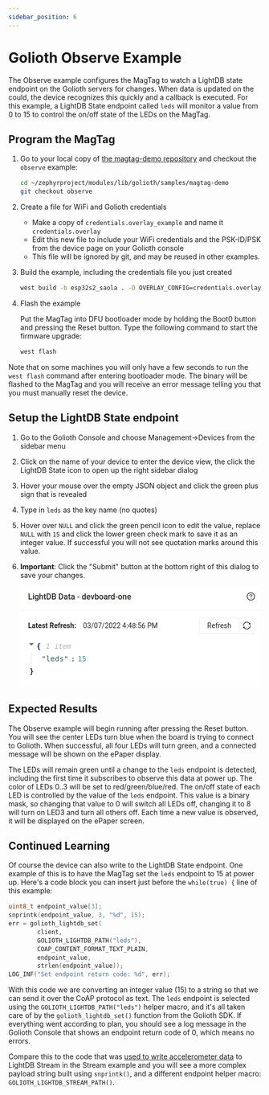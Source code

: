 ```yaml
---
sidebar_position: 6
---
```


# Golioth Observe Example

The Observe example configures the MagTag to watch a LightDB state endpoint on the Golioth servers for changes. When data is updated on the could, the device recognizes this quickly and a callback is executed. For this example, a LightDB State endpoint called `leds` will monitor a value from 0 to 15 to control the on/off state of the LEDs on the MagTag.

## Program the MagTag

1. Go to your local copy of [the magtag-demo repository](https://github.com/golioth/magtag-demo) and checkout the `observe` example:

    ```bash
    cd ~/zephyrproject/modules/lib/golioth/samples/magtag-demo
    git checkout observe
    ```

2. Create a file for WiFi and Golioth credentials

    * Make a copy of `credentials.overlay_example` and name it `credentials.overlay`
    * Edit this new file to include your WiFi credentials and the PSK-ID/PSK from the device page on your Golioth console
    * This file will be ignored by git, and may be reused in other examples.

3. Build the example, including the credentials file you just created

    ```bash
    west build -b esp32s2_saola . -D OVERLAY_CONFIG=credentials.overlay -p
    ```

4. Flash the example

    Put the MagTag into DFU bootloader mode by holding the Boot0 button and pressing the Reset button. Type the following command to start the firmware upgrade:

    ```bash
    west flash
    ```

Note that on some machines you will only have a few seconds to run the `west flash` command after entering bootloader mode. The binary will be flashed to the MagTag and you will receive an error message telling you that you must manually reset the device.

## Setup the LightDB State endpoint

1. Go to the Golioth Console and choose Management&rarr;Devices from the sidebar menu
2. Click on the name of your device to enter the device view, the click the LightDB State icon to open up the right sidebar dialog
3. Hover your mouse over the empty JSON object and click the green plus sign that is revealed
4. Type in `leds` as the key name (no quotes)
5. Hover over `NULL` and click the green pencil icon to edit the value, replace `NULL` with `15` and click the lower green check mark to save it as an integer value. If successful you will not see quotation marks around this value.
6. **Important**: Click the "Submit" button at the bottom right of this dialog to save your changes.

    ![Setting up the LightDB State endpoint](../assets/golioth-lightdb-state-endpoint.png)

## Expected Results

The Observe example will begin running after pressing the Reset button. You will see the center LEDs turn blue when the board is trying to connect to Golioth. When successful, all four LEDs will turn green, and a connected message will be shown on the ePaper display.

The LEDs will remain green until a change to the `leds` endpoint is detected, including the first time it subscribes to observe this data at power up. The color of LEDs 0..3 will be set to red/green/blue/red. The on/off state of each LED is controlled by the value of the `leds` endpoint. This value is a binary mask, so changing that value to 0 will switch all LEDs off, changing it to 8 will turn on LED3 and turn all others off. Each time a new value is observed, it will be displayed on the ePaper screen.

## Continued Learning

Of course the device can also write to the LightDB State endpoint. One example of this is to have the MagTag set the `leds` endpoint to 15 at power up. Here's a code block you can insert just before the `while(true) {` line of this example:

```c
uint8_t endpoint_value[3];
snprintk(endpoint_value, 3, "%d", 15);
err = golioth_lightdb_set(
        client,
        GOLIOTH_LIGHTDB_PATH("leds"),
        COAP_CONTENT_FORMAT_TEXT_PLAIN,
        endpoint_value,
        strlen(endpoint_value));
LOG_INF("Set endpoint return code: %d", err);
```

With this code we are converting an integer value (15) to a string so that we can send it over the CoAP protocol as text. The `leds` endpoint is selected using the `GOLIOTH_LIGHTDB_PATH("leds")` helper macro, and it's all taken care of by the `golioth_lightdb_set()` function from the Golioth SDK. If everything went according to plan, you should see a log message in the Golioth Console that shows an endpoint return code of 0, which means no errors.

Compare this to the code that was [used to write accelerometer data](https://github.com/golioth/magtag-demo/blob/a168bcea548edcdf8e5102ded2d295dea2aa2b94/src/main.c#L25-L50) to LightDB Stream in the Stream example and you will see a more complex payload string built using `snprintk()`, and a different endpoint helper macro: `GOLIOTH_LIGHTDB_STREAM_PATH()`.
